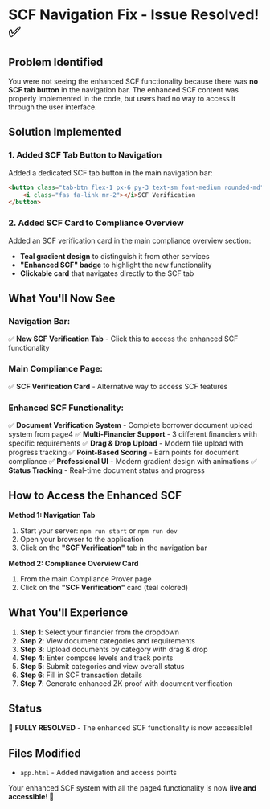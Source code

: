 # SCF Navigation Fix - Issue Resolved! ✅

## Problem Identified
You were not seeing the enhanced SCF functionality because there was **no SCF tab button** in the navigation bar. The enhanced SCF content was properly implemented in the code, but users had no way to access it through the user interface.

## Solution Implemented

### 1. Added SCF Tab Button to Navigation
Added a dedicated SCF tab button in the main navigation bar:
```html
<button class="tab-btn flex-1 px-6 py-3 text-sm font-medium rounded-md" data-tab="scf">
    <i class="fas fa-link mr-2"></i>SCF Verification
</button>
```

### 2. Added SCF Card to Compliance Overview
Added an SCF verification card in the main compliance overview section:
- **Teal gradient design** to distinguish it from other services
- **"Enhanced SCF" badge** to highlight the new functionality
- **Clickable card** that navigates directly to the SCF tab

## What You'll Now See

### Navigation Bar:
✅ **New SCF Verification Tab** - Click this to access the enhanced SCF functionality

### Main Compliance Page:
✅ **SCF Verification Card** - Alternative way to access SCF features

### Enhanced SCF Functionality:
✅ **Document Verification System** - Complete borrower document upload system from page4
✅ **Multi-Financier Support** - 3 different financiers with specific requirements
✅ **Drag & Drop Upload** - Modern file upload with progress tracking
✅ **Point-Based Scoring** - Earn points for document compliance
✅ **Professional UI** - Modern gradient design with animations
✅ **Status Tracking** - Real-time document status and progress

## How to Access the Enhanced SCF

**Method 1: Navigation Tab**
1. Start your server: `npm run start` or `npm run dev`
2. Open your browser to the application
3. Click on the **"SCF Verification"** tab in the navigation bar

**Method 2: Compliance Overview Card** 
1. From the main Compliance Prover page
2. Click on the **"SCF Verification"** card (teal colored)

## What You'll Experience

1. **Step 1**: Select your financier from the dropdown
2. **Step 2**: View document categories and requirements
3. **Step 3**: Upload documents by category with drag & drop
4. **Step 4**: Enter compose levels and track points
5. **Step 5**: Submit categories and view overall status
6. **Step 6**: Fill in SCF transaction details
7. **Step 7**: Generate enhanced ZK proof with document verification

## Status
🎉 **FULLY RESOLVED** - The enhanced SCF functionality is now accessible!

## Files Modified
- `app.html` - Added navigation and access points

Your enhanced SCF system with all the page4 functionality is now **live and accessible**! 🚀
